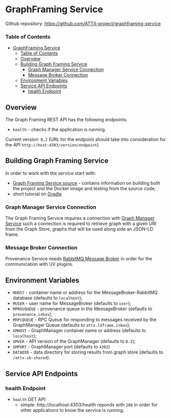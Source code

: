 # GraphFraming Service

Github repository: https://github.com/ATTX-project/graphframing-service

### Table of Contents
<!-- TOC START min:1 max:3 link:true update:true -->
- [GraphFraming Service](#graphframing-service)
    - [Table of Contents](#table-of-contents)
  - [Overview](#overview)
  - [Building Graph Framing Service](#building-graph-framing-service)
    - [Graph Manager Service Connection](#graph-manager-service-connection)
    - [Message Broker Connection](#message-broker-connection)
  - [Environment Variables](#environment-variables)
  - [Service API Endpoints](#service-api-endpoints)
    - [health Endpoint](#health-endpoint)

<!-- TOC END -->

## Overview

The Graph Framing REST API has the following endpoints:
* `health` - checks if the application is running.

Current version: `0.2` (URL for the endpoint should take into consideration for the API `http://host:4303/version/endpoint`)

## Building Graph Framing Service

In order to work with the service start with:
* [Graph Framing Service source](https://github.com/ATTX-project/graphframing-service) - contains information on building both the project and the  Docker image and testing from the source code;
* short tutorial on [Gradle](Building-with-Gradle.md).

### Graph Manager Service Connection

The Graph Framing Service requires a connection with [Graph Manager Service](Service-Graph-Manager.md) such a connection is required to retrieve graph with a given URI from the Graph Store, graphs that will be used along side an JSON-LD frame.

### Message Broker Connection

Provenance Service needs [RabbitMQ Message Broker](MessageBroker-RabbitMQ.md) in order for the communication with UV plugins.

## Environment Variables

* `MHOST` - container name or address for the MessageBroker-RabbitMQ database (defaults to `localhost`);
* `MUSER` - user name for MessageBroker (defaults to `user`);
* `MPROVQUEUE` - provenance queue in the MessageBroker (defaults to `provenance.inbox`);
* `MRPCQUEUE` - RPC Queue for responding to messages received by the GraphManager Queue (defaults to `attx.ldframe.inbox`);
* `GMHOST` - GraphManager container name or address (defaults to `localhost`);
* `GMVER` - API version of the GraphManager (defaults to `0.2`);
* `GMPORT` - GraphManager port (defaults to `4302`)
* `DATADIR` - data directory for storing results from graph store (defaults to `/attx-sb-shared`).

## Service API Endpoints

### health Endpoint

* `health` GET API:
  * simple: http://localhost:4303/health reponds with `200` in order for other applications to know the service is running.
